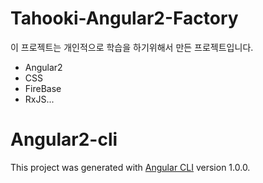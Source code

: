 # Tahooki-Angular2-Factory

이 프로젝트는 개인적으로 학습을 하기위해서 만든 프로젝트입니다.
- Angular2
- CSS
- FireBase
- RxJS...

# Angular2-cli

This project was generated with [Angular CLI](https://github.com/angular/angular-cli) version 1.0.0.
